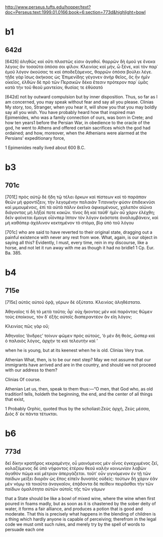 
http://www.perseus.tufts.edu/hopper/text?doc=Perseus:text:1999.01.0166:book=6:section=773d&highlight=bowl

# b1
## 642d
[642δ] ἀληθῶς καὶ οὔτι πλαστῶς εἰσιν ἀγαθοί. θαρρῶν δὴ ἐμοῦ γε ἕνεκα λέγοις ἂν τοσαῦτα ὁπόσα σοι φίλον.
Κλεινίας
καὶ μήν, ὦ ξένε, καὶ τὸν παρ᾽ ἐμοῦ λόγον ἀκούσας τε καὶ ἀποδεξάμενος, θαρρῶν ὁπόσα βούλει λέγε. τῇδε γὰρ ἴσως ἀκήκοας ὡς Ἐπιμενίδης γέγονεν ἀνὴρ θεῖος, ὃς ἦν ἡμῖν οἰκεῖος, ἐλθὼν δὲ πρὸ τῶν Περσικῶν δέκα ἔτεσιν πρότερον παρ᾽ ὑμᾶς κατὰ τὴν τοῦ θεοῦ μαντείαν, θυσίας τε ἐθύσατό

[642d] not by outward compulsion but by inner disposition. Thus, so far as I am concerned, you may speak without fear and say all you please.
Clinias
My story, too, Stranger, when you hear it, will show you that you may boldly say all you wish. You have probably heard how that inspired man Epimenides, who was a family connection of ours, was born in Crete; and how ten years1 before the Persian War, in obedience to the oracle of the god, he went to Athens and offered certain sacrifices which the god had ordained; and how, moreover, when the Athenians were alarmed at the Persians' expeditionary force,

1 Epimenides really lived about 600 B.C.
# b3
## 701c
[701ξ] πρὸς αὐτῷ δὲ ἤδη τῷ τέλει ὅρκων καὶ πίστεων καὶ τὸ παράπαν θεῶν μὴ φροντίζειν, τὴν λεγομένην παλαιὰν Τιτανικὴν φύσιν ἐπιδεικνῦσι καὶ μιμουμένοις, ἐπὶ τὰ αὐτὰ πάλιν ἐκεῖνα ἀφικομένους, χαλεπὸν αἰῶνα διάγοντας μὴ λῆξαί ποτε κακῶν. τίνος δὴ καὶ ταῦθ᾽ ἡμῖν αὖ χάριν ἐλέχθη; δεῖν φαίνεται ἔμοιγε οἷόνπερ ἵππον τὸν λόγον ἑκάστοτε ἀναλαμβάνειν, καὶ μὴ καθάπερ ἀχάλινον κεκτημένον τὸ στόμα, βίᾳ ὑπὸ τοῦ λόγου

[701c] who are said to have reverted to their original state, dragging out a painful existence with never any rest from woe. What, again, is our object in saying all this? Evidently, I must, every time, rein in my discourse, like a horse, and not let it run away with me as though it had no bridle1
1 Cp. Eur. Ba. 385.

# b4
## 715e
[715ε] αὐτὸς αὑτοῦ ὁρᾷ, γέρων δὲ ὀξύτατα.
Κλεινίας
ἀληθέστατα.

Ἀθηναῖος
τί δὴ τὸ μετὰ ταῦτα; ἆρ᾽ οὐχ ἥκοντας μὲν καὶ παρόντας θῶμεν τοὺς ἐποίκους, τὸν δ᾽ ἑξῆς αὐτοῖς διαπεραντέον ἂν εἴη λόγον;

Κλεινίας
πῶς γὰρ οὔ;

Ἀθηναῖος
‘ἄνδρες’ τοίνυν φῶμεν πρὸς αὐτούς, ‘ὁ μὲν δὴ θεός, ὥσπερ καὶ ὁ παλαιὸς λόγος, ἀρχήν τε καὶ τελευτὴν καὶ ’

when he is young, but at its keenest when he is old.
Clinias
Very true.

Athenian
What, then, is to be our next step? May we not assume that our immigrants have arrived and are in the country, and should we not proceed with our address to them?

Clinias
Of course.

Athenian
Let us, then, speak to them thus:—“O men, that God who, as old tradition1 tells, holdeth the beginning, the end, and the center of all things that exist,

1 Probably Orphic, quoted thus by the scholiast:Ζεὺς ἀρχή, Ζεὺς μέσσα, Διὸς δ᾽ ἐκ πάντα τέτυκται.
# b6
## 773d

δεῖ δίκην κρατῆρος κεκραμένην, οὗ μαινόμενος μὲν οἶνος ἐγκεχυμένος ζεῖ, κολαζόμενος δὲ ὑπὸ νήφοντος ἑτέρου θεοῦ καλὴν κοινωνίαν λαβὼν ἀγαθὸν πῶμα καὶ μέτριον ἀπεργάζεται. τοῦτ᾽ οὖν γιγνόμενον ἐν τῇ τῶν παίδων μείξει διορᾶν ὡς ἔπος εἰπεῖν δυνατὸς οὐδείς: τούτων δὴ χάριν ἐᾶν μὲν νόμῳ τὰ τοιαῦτα ἀναγκαῖον, ἐπᾴδοντα δὲ πείθειν πειρᾶσθαι τὴν τῶν παίδων ὁμαλότητα αὐτῶν αὑτοῖς τῆς τῶν γάμων

that a State should be like a bowl of mixed wine, where the wine when first poured in foams madly, but as soon as it is chastened by the sober deity of water, it forms a fair alliance, and produces a potion that is good and moderate. That this is precisely what happens in the blending of children is a thing which hardly anyone is capable of perceiving; therefrom in the legal code we must omit such rules, and merely try by the spell of words to persuade each one